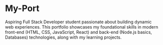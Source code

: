 # My-Port
Aspiring Full Stack Developer student passionate about building dynamic web experiences. This portfolio showcases my foundational skills in modern front-end (HTML, CSS, JavaScript, React) and back-end (Node.js basics, Databases) technologies, along with my learning projects.
